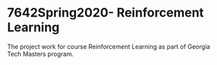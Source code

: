 # 7642Spring2020- Reinforcement Learning
The project work for course Reinforcement Learning as part of Georgia Tech Masters program.
